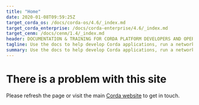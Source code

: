 ```yaml
---
title: "Home"
date: 2020-01-08T09:59:25Z
target_corda_os: /docs/corda-os/4.6/_index.md
target_corda_enterprise: /docs/corda-enterprise/4.6/_index.md
target_cenm: /docs/cenm/1.4/_index.md
header: DOCUMENTATION & TRAINING FOR CORDA PLATFORM DEVELOPERS AND OPERATORS
tagline: Use the docs to help develop Corda applications, run a network, and operate enterprise level tools for your business. New to Corda? Take the training and begin your journey to becoming a Corda blockchain specialist today.
summary: Use the docs to help develop Corda applications, run a network, and operate enterprise level tools for your business. New to Corda? Take the training and begin your journey to becoming a Corda blockchain specialist today.
---
```


# There is a problem with this site

Please refresh the page or visit the main [Corda website](https://www.corda.net) to get in touch.
